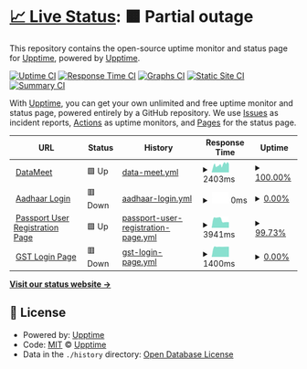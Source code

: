 # [📈 Live Status](https://upptime.github.io/upptime): <!--live status--> **🟧 Partial outage**

This repository contains the open-source uptime monitor and status page for [Upptime](https://upptime.js.org), powered by [Upptime](https://github.com/upptime/upptime).

[![Uptime CI](https://github.com/koj-co/upptime/workflows/Uptime%20CI/badge.svg)](https://github.com/koj-co/upptime/actions?query=workflow%3A%22Uptime+CI%22)
[![Response Time CI](https://github.com/koj-co/upptime/workflows/Response%20Time%20CI/badge.svg)](https://github.com/koj-co/upptime/actions?query=workflow%3A%22Response+Time+CI%22)
[![Graphs CI](https://github.com/koj-co/upptime/workflows/Graphs%20CI/badge.svg)](https://github.com/koj-co/upptime/actions?query=workflow%3A%22Graphs+CI%22)
[![Static Site CI](https://github.com/koj-co/upptime/workflows/Static%20Site%20CI/badge.svg)](https://github.com/koj-co/upptime/actions?query=workflow%3A%22Static+Site+CI%22)
[![Summary CI](https://github.com/koj-co/upptime/workflows/Summary%20CI/badge.svg)](https://github.com/koj-co/upptime/actions?query=workflow%3A%22Summary+CI%22)

With [Upptime](https://upptime.js.org), you can get your own unlimited and free uptime monitor and status page, powered entirely by a GitHub repository. We use [Issues](https://github.com/upptime/upptime/issues) as incident reports, [Actions](https://github.com/upptime/upptime/actions) as uptime monitors, and [Pages](https://upptime.github.io/upptime) for the status page.

<!--start: status pages-->
<!-- This summary is generated by Upptime (https://github.com/upptime/upptime) -->
<!-- Do not edit this manually, your changes will be overwritten -->
<!-- prettier-ignore -->
| URL | Status | History | Response Time | Uptime |
| --- | ------ | ------- | ------------- | ------ |
| <img alt="" src="https://favicons.githubusercontent.com/datameet.org" height="13"> [DataMeet](http://datameet.org/) | 🟩 Up | [data-meet.yml](https://github.com/datameet/upptime/commits/master/history/data-meet.yml) | <details><summary><img alt="Response time graph" src="./graphs/data-meet/response-time-week.png" height="20"> 2403ms</summary><br><a href="https://datameet.github.io/upptime/history/data-meet"><img alt="Response time 2222" src="https://img.shields.io/endpoint?url=https%3A%2F%2Fraw.githubusercontent.com%2Fdatameet%2Fupptime%2Fmaster%2Fapi%2Fdata-meet%2Fresponse-time.json"></a><br><a href="https://datameet.github.io/upptime/history/data-meet"><img alt="24-hour response time 3012" src="https://img.shields.io/endpoint?url=https%3A%2F%2Fraw.githubusercontent.com%2Fdatameet%2Fupptime%2Fmaster%2Fapi%2Fdata-meet%2Fresponse-time-day.json"></a><br><a href="https://datameet.github.io/upptime/history/data-meet"><img alt="7-day response time 2403" src="https://img.shields.io/endpoint?url=https%3A%2F%2Fraw.githubusercontent.com%2Fdatameet%2Fupptime%2Fmaster%2Fapi%2Fdata-meet%2Fresponse-time-week.json"></a><br><a href="https://datameet.github.io/upptime/history/data-meet"><img alt="30-day response time 2222" src="https://img.shields.io/endpoint?url=https%3A%2F%2Fraw.githubusercontent.com%2Fdatameet%2Fupptime%2Fmaster%2Fapi%2Fdata-meet%2Fresponse-time-month.json"></a><br><a href="https://datameet.github.io/upptime/history/data-meet"><img alt="1-year response time 2222" src="https://img.shields.io/endpoint?url=https%3A%2F%2Fraw.githubusercontent.com%2Fdatameet%2Fupptime%2Fmaster%2Fapi%2Fdata-meet%2Fresponse-time-year.json"></a></details> | <details><summary><a href="https://datameet.github.io/upptime/history/data-meet">100.00%</a></summary><a href="https://datameet.github.io/upptime/history/data-meet"><img alt="All-time uptime 100.00%" src="https://img.shields.io/endpoint?url=https%3A%2F%2Fraw.githubusercontent.com%2Fdatameet%2Fupptime%2Fmaster%2Fapi%2Fdata-meet%2Fuptime.json"></a><br><a href="https://datameet.github.io/upptime/history/data-meet"><img alt="24-hour uptime 100.00%" src="https://img.shields.io/endpoint?url=https%3A%2F%2Fraw.githubusercontent.com%2Fdatameet%2Fupptime%2Fmaster%2Fapi%2Fdata-meet%2Fuptime-day.json"></a><br><a href="https://datameet.github.io/upptime/history/data-meet"><img alt="7-day uptime 100.00%" src="https://img.shields.io/endpoint?url=https%3A%2F%2Fraw.githubusercontent.com%2Fdatameet%2Fupptime%2Fmaster%2Fapi%2Fdata-meet%2Fuptime-week.json"></a><br><a href="https://datameet.github.io/upptime/history/data-meet"><img alt="30-day uptime 100.00%" src="https://img.shields.io/endpoint?url=https%3A%2F%2Fraw.githubusercontent.com%2Fdatameet%2Fupptime%2Fmaster%2Fapi%2Fdata-meet%2Fuptime-month.json"></a><br><a href="https://datameet.github.io/upptime/history/data-meet"><img alt="1-year uptime 100.00%" src="https://img.shields.io/endpoint?url=https%3A%2F%2Fraw.githubusercontent.com%2Fdatameet%2Fupptime%2Fmaster%2Fapi%2Fdata-meet%2Fuptime-year.json"></a></details>
| <img alt="" src="https://favicons.githubusercontent.com/ssup.uidai.gov.in" height="13"> [Aadhaar Login](https://ssup.uidai.gov.in/ssup/login.html) | 🟥 Down | [aadhaar-login.yml](https://github.com/datameet/upptime/commits/master/history/aadhaar-login.yml) | <details><summary><img alt="Response time graph" src="./graphs/aadhaar-login/response-time-week.png" height="20"> 0ms</summary><br><a href="https://datameet.github.io/upptime/history/aadhaar-login"><img alt="Response time 0" src="https://img.shields.io/endpoint?url=https%3A%2F%2Fraw.githubusercontent.com%2Fdatameet%2Fupptime%2Fmaster%2Fapi%2Faadhaar-login%2Fresponse-time.json"></a><br><a href="https://datameet.github.io/upptime/history/aadhaar-login"><img alt="24-hour response time 0" src="https://img.shields.io/endpoint?url=https%3A%2F%2Fraw.githubusercontent.com%2Fdatameet%2Fupptime%2Fmaster%2Fapi%2Faadhaar-login%2Fresponse-time-day.json"></a><br><a href="https://datameet.github.io/upptime/history/aadhaar-login"><img alt="7-day response time 0" src="https://img.shields.io/endpoint?url=https%3A%2F%2Fraw.githubusercontent.com%2Fdatameet%2Fupptime%2Fmaster%2Fapi%2Faadhaar-login%2Fresponse-time-week.json"></a><br><a href="https://datameet.github.io/upptime/history/aadhaar-login"><img alt="30-day response time 0" src="https://img.shields.io/endpoint?url=https%3A%2F%2Fraw.githubusercontent.com%2Fdatameet%2Fupptime%2Fmaster%2Fapi%2Faadhaar-login%2Fresponse-time-month.json"></a><br><a href="https://datameet.github.io/upptime/history/aadhaar-login"><img alt="1-year response time 0" src="https://img.shields.io/endpoint?url=https%3A%2F%2Fraw.githubusercontent.com%2Fdatameet%2Fupptime%2Fmaster%2Fapi%2Faadhaar-login%2Fresponse-time-year.json"></a></details> | <details><summary><a href="https://datameet.github.io/upptime/history/aadhaar-login">0.00%</a></summary><a href="https://datameet.github.io/upptime/history/aadhaar-login"><img alt="All-time uptime 0.00%" src="https://img.shields.io/endpoint?url=https%3A%2F%2Fraw.githubusercontent.com%2Fdatameet%2Fupptime%2Fmaster%2Fapi%2Faadhaar-login%2Fuptime.json"></a><br><a href="https://datameet.github.io/upptime/history/aadhaar-login"><img alt="24-hour uptime 0.00%" src="https://img.shields.io/endpoint?url=https%3A%2F%2Fraw.githubusercontent.com%2Fdatameet%2Fupptime%2Fmaster%2Fapi%2Faadhaar-login%2Fuptime-day.json"></a><br><a href="https://datameet.github.io/upptime/history/aadhaar-login"><img alt="7-day uptime 0.00%" src="https://img.shields.io/endpoint?url=https%3A%2F%2Fraw.githubusercontent.com%2Fdatameet%2Fupptime%2Fmaster%2Fapi%2Faadhaar-login%2Fuptime-week.json"></a><br><a href="https://datameet.github.io/upptime/history/aadhaar-login"><img alt="30-day uptime 0.00%" src="https://img.shields.io/endpoint?url=https%3A%2F%2Fraw.githubusercontent.com%2Fdatameet%2Fupptime%2Fmaster%2Fapi%2Faadhaar-login%2Fuptime-month.json"></a><br><a href="https://datameet.github.io/upptime/history/aadhaar-login"><img alt="1-year uptime 0.00%" src="https://img.shields.io/endpoint?url=https%3A%2F%2Fraw.githubusercontent.com%2Fdatameet%2Fupptime%2Fmaster%2Fapi%2Faadhaar-login%2Fuptime-year.json"></a></details>
| <img alt="" src="https://favicons.githubusercontent.com/portal2.passportindia.gov.in" height="13"> [Passport User Registration Page](https://portal2.passportindia.gov.in/AppOnlineProject/user/RegistrationBaseAction?request_locale=en) | 🟩 Up | [passport-user-registration-page.yml](https://github.com/datameet/upptime/commits/master/history/passport-user-registration-page.yml) | <details><summary><img alt="Response time graph" src="./graphs/passport-user-registration-page/response-time-week.png" height="20"> 3941ms</summary><br><a href="https://datameet.github.io/upptime/history/passport-user-registration-page"><img alt="Response time 3941" src="https://img.shields.io/endpoint?url=https%3A%2F%2Fraw.githubusercontent.com%2Fdatameet%2Fupptime%2Fmaster%2Fapi%2Fpassport-user-registration-page%2Fresponse-time.json"></a><br><a href="https://datameet.github.io/upptime/history/passport-user-registration-page"><img alt="24-hour response time 2879" src="https://img.shields.io/endpoint?url=https%3A%2F%2Fraw.githubusercontent.com%2Fdatameet%2Fupptime%2Fmaster%2Fapi%2Fpassport-user-registration-page%2Fresponse-time-day.json"></a><br><a href="https://datameet.github.io/upptime/history/passport-user-registration-page"><img alt="7-day response time 3941" src="https://img.shields.io/endpoint?url=https%3A%2F%2Fraw.githubusercontent.com%2Fdatameet%2Fupptime%2Fmaster%2Fapi%2Fpassport-user-registration-page%2Fresponse-time-week.json"></a><br><a href="https://datameet.github.io/upptime/history/passport-user-registration-page"><img alt="30-day response time 3941" src="https://img.shields.io/endpoint?url=https%3A%2F%2Fraw.githubusercontent.com%2Fdatameet%2Fupptime%2Fmaster%2Fapi%2Fpassport-user-registration-page%2Fresponse-time-month.json"></a><br><a href="https://datameet.github.io/upptime/history/passport-user-registration-page"><img alt="1-year response time 3941" src="https://img.shields.io/endpoint?url=https%3A%2F%2Fraw.githubusercontent.com%2Fdatameet%2Fupptime%2Fmaster%2Fapi%2Fpassport-user-registration-page%2Fresponse-time-year.json"></a></details> | <details><summary><a href="https://datameet.github.io/upptime/history/passport-user-registration-page">99.73%</a></summary><a href="https://datameet.github.io/upptime/history/passport-user-registration-page"><img alt="All-time uptime 99.73%" src="https://img.shields.io/endpoint?url=https%3A%2F%2Fraw.githubusercontent.com%2Fdatameet%2Fupptime%2Fmaster%2Fapi%2Fpassport-user-registration-page%2Fuptime.json"></a><br><a href="https://datameet.github.io/upptime/history/passport-user-registration-page"><img alt="24-hour uptime 100.00%" src="https://img.shields.io/endpoint?url=https%3A%2F%2Fraw.githubusercontent.com%2Fdatameet%2Fupptime%2Fmaster%2Fapi%2Fpassport-user-registration-page%2Fuptime-day.json"></a><br><a href="https://datameet.github.io/upptime/history/passport-user-registration-page"><img alt="7-day uptime 99.73%" src="https://img.shields.io/endpoint?url=https%3A%2F%2Fraw.githubusercontent.com%2Fdatameet%2Fupptime%2Fmaster%2Fapi%2Fpassport-user-registration-page%2Fuptime-week.json"></a><br><a href="https://datameet.github.io/upptime/history/passport-user-registration-page"><img alt="30-day uptime 99.73%" src="https://img.shields.io/endpoint?url=https%3A%2F%2Fraw.githubusercontent.com%2Fdatameet%2Fupptime%2Fmaster%2Fapi%2Fpassport-user-registration-page%2Fuptime-month.json"></a><br><a href="https://datameet.github.io/upptime/history/passport-user-registration-page"><img alt="1-year uptime 99.73%" src="https://img.shields.io/endpoint?url=https%3A%2F%2Fraw.githubusercontent.com%2Fdatameet%2Fupptime%2Fmaster%2Fapi%2Fpassport-user-registration-page%2Fuptime-year.json"></a></details>
| <img alt="" src="https://favicons.githubusercontent.com/services.gst.gov.in" height="13"> [GST Login Page](https://services.gst.gov.in/services/login) | 🟥 Down | [gst-login-page.yml](https://github.com/datameet/upptime/commits/master/history/gst-login-page.yml) | <details><summary><img alt="Response time graph" src="./graphs/gst-login-page/response-time-week.png" height="20"> 1400ms</summary><br><a href="https://datameet.github.io/upptime/history/gst-login-page"><img alt="Response time 1400" src="https://img.shields.io/endpoint?url=https%3A%2F%2Fraw.githubusercontent.com%2Fdatameet%2Fupptime%2Fmaster%2Fapi%2Fgst-login-page%2Fresponse-time.json"></a><br><a href="https://datameet.github.io/upptime/history/gst-login-page"><img alt="24-hour response time 1374" src="https://img.shields.io/endpoint?url=https%3A%2F%2Fraw.githubusercontent.com%2Fdatameet%2Fupptime%2Fmaster%2Fapi%2Fgst-login-page%2Fresponse-time-day.json"></a><br><a href="https://datameet.github.io/upptime/history/gst-login-page"><img alt="7-day response time 1400" src="https://img.shields.io/endpoint?url=https%3A%2F%2Fraw.githubusercontent.com%2Fdatameet%2Fupptime%2Fmaster%2Fapi%2Fgst-login-page%2Fresponse-time-week.json"></a><br><a href="https://datameet.github.io/upptime/history/gst-login-page"><img alt="30-day response time 1400" src="https://img.shields.io/endpoint?url=https%3A%2F%2Fraw.githubusercontent.com%2Fdatameet%2Fupptime%2Fmaster%2Fapi%2Fgst-login-page%2Fresponse-time-month.json"></a><br><a href="https://datameet.github.io/upptime/history/gst-login-page"><img alt="1-year response time 1400" src="https://img.shields.io/endpoint?url=https%3A%2F%2Fraw.githubusercontent.com%2Fdatameet%2Fupptime%2Fmaster%2Fapi%2Fgst-login-page%2Fresponse-time-year.json"></a></details> | <details><summary><a href="https://datameet.github.io/upptime/history/gst-login-page">0.00%</a></summary><a href="https://datameet.github.io/upptime/history/gst-login-page"><img alt="All-time uptime 0.00%" src="https://img.shields.io/endpoint?url=https%3A%2F%2Fraw.githubusercontent.com%2Fdatameet%2Fupptime%2Fmaster%2Fapi%2Fgst-login-page%2Fuptime.json"></a><br><a href="https://datameet.github.io/upptime/history/gst-login-page"><img alt="24-hour uptime 0.00%" src="https://img.shields.io/endpoint?url=https%3A%2F%2Fraw.githubusercontent.com%2Fdatameet%2Fupptime%2Fmaster%2Fapi%2Fgst-login-page%2Fuptime-day.json"></a><br><a href="https://datameet.github.io/upptime/history/gst-login-page"><img alt="7-day uptime 0.00%" src="https://img.shields.io/endpoint?url=https%3A%2F%2Fraw.githubusercontent.com%2Fdatameet%2Fupptime%2Fmaster%2Fapi%2Fgst-login-page%2Fuptime-week.json"></a><br><a href="https://datameet.github.io/upptime/history/gst-login-page"><img alt="30-day uptime 0.00%" src="https://img.shields.io/endpoint?url=https%3A%2F%2Fraw.githubusercontent.com%2Fdatameet%2Fupptime%2Fmaster%2Fapi%2Fgst-login-page%2Fuptime-month.json"></a><br><a href="https://datameet.github.io/upptime/history/gst-login-page"><img alt="1-year uptime 0.00%" src="https://img.shields.io/endpoint?url=https%3A%2F%2Fraw.githubusercontent.com%2Fdatameet%2Fupptime%2Fmaster%2Fapi%2Fgst-login-page%2Fuptime-year.json"></a></details>

<!--end: status pages-->

[**Visit our status website →**](https://upptime.github.io/upptime)

## 📄 License

- Powered by: [Upptime](https://github.com/upptime/upptime)
- Code: [MIT](./LICENSE) © [Upptime](https://upptime.js.org)
- Data in the `./history` directory: [Open Database License](https://opendatacommons.org/licenses/odbl/1-0/)
